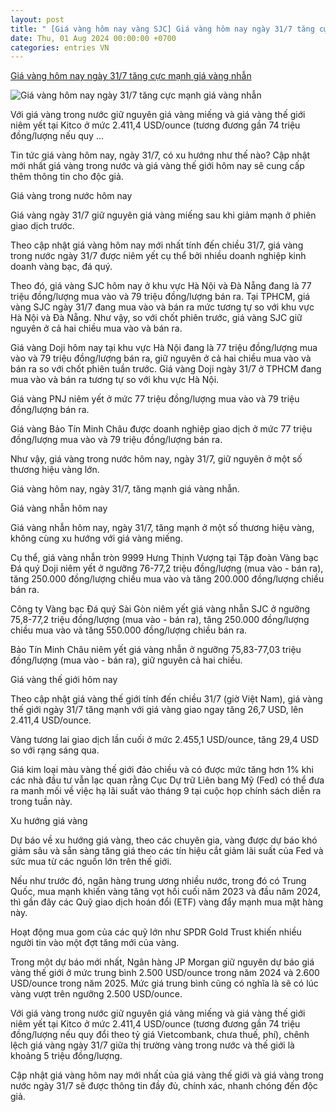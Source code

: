 ```yaml
---
layout: post
title: " [Giá vàng hôm nay vàng SJC] Giá vàng hôm nay ngày 31/7 tăng cực mạnh giá vàng nhẫn"
date: Thu, 01 Aug 2024 00:00:00 +0700
categories: entries VN
---
```

[Giá vàng hôm nay ngày 31/7 tăng cực mạnh giá vàng nhẫn](https://suckhoedoisong.vn/gia-vang-hom-nay-ngay-31-7-tang-cuc-manh-gia-vang-nhan-169240731173304034.htm)

![Giá vàng hôm nay ngày 31/7 tăng cực mạnh giá vàng nhẫn](https://suckhoedoisong.qltns.mediacdn.vn/zoom/600_315/324455921873985536/2024/7/31/gia-vang-hom-nay-ngay-31-7-17224218862911938092755-42-0-667-1000-crop-1722422033371290266628.jpg)

Với giá vàng trong nước giữ nguyên giá vàng miếng và giá vàng thế giới niêm yết tại Kitco ở mức 2.411,4 USD/ounce (tương đương gần 74 triệu đồng/lượng nếu quy ...

Tin tức giá vàng hôm nay, ngày 31/7, có xu hướng như thế nào? Cập nhật mới nhất giá vàng trong nước và giá vàng thế giới hôm nay sẽ cung cấp thêm thông tin cho độc giả.

Giá vàng trong nước hôm nay

Giá vàng ngày 31/7 giữ nguyên giá vàng miếng sau khi giảm mạnh ở phiên giao dịch trước.

Theo cập nhật giá vàng hôm nay mới nhất tính đến chiều 31/7, giá vàng trong nước ngày 31/7 được niêm yết cụ thể bởi nhiều doanh nghiệp kinh doanh vàng bạc, đá quý.

Theo đó, giá vàng SJC hôm nay ở khu vực Hà Nội và Đà Nẵng đang là 77 triệu đồng/lượng mua vào và 79 triệu đồng/lượng bán ra. Tại TPHCM, giá vàng SJC ngày 31/7 đang mua vào và bán ra mức tương tự so với khu vực Hà Nội và Đà Nẵng. Như vậy, so với chốt phiên trước, giá vàng SJC giữ nguyên ở cả hai chiều mua vào và bán ra.

Giá vàng Doji hôm nay tại khu vực Hà Nội đang là 77 triệu đồng/lượng mua vào và 79 triệu đồng/lượng bán ra, giữ nguyên ở cả hai chiều mua vào và bán ra so với chốt phiên tuần trước. Giá vàng Doji ngày 31/7 ở TPHCM đang mua vào và bán ra tương tự so với khu vực Hà Nội.

Giá vàng PNJ niêm yết ở mức 77 triệu đồng/lượng mua vào và 79 triệu đồng/lượng bán ra.

Giá vàng Bảo Tín Minh Châu được doanh nghiệp giao dịch ở mức 77 triệu đồng/lượng mua vào và 79 triệu đồng/lượng bán ra.

Như vậy, giá vàng trong nước hôm nay, ngày 31/7, giữ nguyên ở một số thương hiệu vàng lớn.

Giá vàng hôm nay, ngày 31/7, tăng mạnh giá vàng nhẫn.

Giá vàng nhẫn hôm nay

Giá vàng nhẫn hôm nay, ngày 31/7, tăng mạnh ở một số thương hiệu vàng, không cùng xu hướng với giá vàng miếng.

Cụ thể, giá vàng nhẫn tròn 9999 Hưng Thịnh Vượng tại Tập đoàn Vàng bạc Đá quý Doji niêm yết ở ngưỡng 76-77,2 triệu đồng/lượng (mua vào - bán ra), tăng 250.000 đồng/lượng chiều mua vào và tăng 200.000 đồng/lượng chiều bán ra.

Công ty Vàng bạc Đá quý Sài Gòn niêm yết giá vàng nhẫn SJC ở ngưỡng 75,8-77,2 triệu đồng/lượng (mua vào - bán ra), tăng 250.000 đồng/lượng chiều mua vào và tăng 550.000 đồng/lượng chiều bán ra.

Bảo Tín Minh Châu niêm yết giá vàng nhẫn ở ngưỡng 75,83-77,03 triệu đồng/lượng (mua vào - bán ra), giữ nguyên cả hai chiều.

Giá vàng thế giới hôm nay

Theo cập nhật giá vàng thế giới tính đến chiều 31/7 (giờ Việt Nam), giá vàng thế giới ngày 31/7 tăng mạnh với giá vàng giao ngay tăng 26,7 USD, lên 2.411,4 USD/ounce.

Vàng tương lai giao dịch lần cuối ở mức 2.455,1 USD/ounce, tăng 29,4 USD so với rạng sáng qua.

Giá kim loại màu vàng thế giới đảo chiều và có được mức tăng hơn 1% khi các nhà đầu tư vẫn lạc quan rằng Cục Dự trữ Liên bang Mỹ (Fed) có thể đưa ra manh mối về việc hạ lãi suất vào tháng 9 tại cuộc họp chính sách diễn ra trong tuần này.

Xu hướng giá vàng

Dự báo về xu hướng giá vàng, theo các chuyên gia, vàng được dự báo khó giảm sâu và sẵn sàng tăng giá theo các tín hiệu cắt giảm lãi suất của Fed và sức mua từ các nguồn lớn trên thế giới.

Nếu như trước đó, ngân hàng trung ương nhiều nước, trong đó có Trung Quốc, mua mạnh khiến vàng tăng vọt hồi cuối năm 2023 và đầu năm 2024, thì gần đây các Quỹ giao dịch hoán đổi (ETF) vàng đẩy mạnh mua mặt hàng này.

Hoạt động mua gom của các quỹ lớn như SPDR Gold Trust khiến nhiều người tin vào một đợt tăng mới của vàng.

Trong một dự báo mới nhất, Ngân hàng JP Morgan giữ nguyên dự báo giá vàng thế giới ở mức trung bình 2.500 USD/ounce trong năm 2024 và 2.600 USD/ounce trong năm 2025. Mức giá trung bình cũng có nghĩa là sẽ có lúc vàng vượt trên ngưỡng 2.500 USD/ounce.

Với giá vàng trong nước giữ nguyên giá vàng miếng và giá vàng thế giới niêm yết tại Kitco ở mức 2.411,4 USD/ounce (tương đương gần 74 triệu đồng/lượng nếu quy đổi theo tỷ giá Vietcombank, chưa thuế, phí), chênh lệch giá vàng ngày 31/7 giữa thị trường vàng trong nước và thế giới là khoảng 5 triệu đồng/lượng.

Cập nhật giá vàng hôm nay mới nhất của giá vàng thế giới và giá vàng trong nước ngày 31/7 sẽ được thông tin đầy đủ, chính xác, nhanh chóng đến độc giả.

